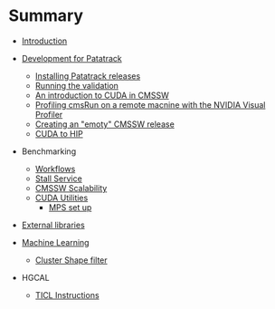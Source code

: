 # Summary

* [Introduction](README.md)
* [Development for Patatrack](PatatrackDevelopment.md)
  * [Installing Patatrack releases](PatatrackReleases.md)
  * [Running the validation](PatatrackValidation.md)
  * [An introduction to CUDA in CMSSW](CUDAinCMSSW.md)
  * [Profiling cmsRun on a remote macnine with the NVIDIA Visual Profiler](Remote_profiling_with_NVVP/Remote_profiling_with_NVVP.md)
  * [Creating an "emoty" CMSSW release](emptyrelease.md)
  * [CUDA to HIP](CUDAtoHIP.md)
* Benchmarking
  * [Workflows](workflows.md)
  * [Stall Service](benchmarking_stall_service.md)
  * [CMSSW Scalability](cmssw_scalability.md)
  * [CUDA Utilities](CUDA_Utilities.md)
    * [MPS set up](MPS-setup.md)

* [External libraries](libraries.md)

* [Machine Learning](ML.md)
    * [Cluster Shape filter](ClusterShape.md)

* HGCAL
  * [TICL Instructions](hgcal_ticl.md)
